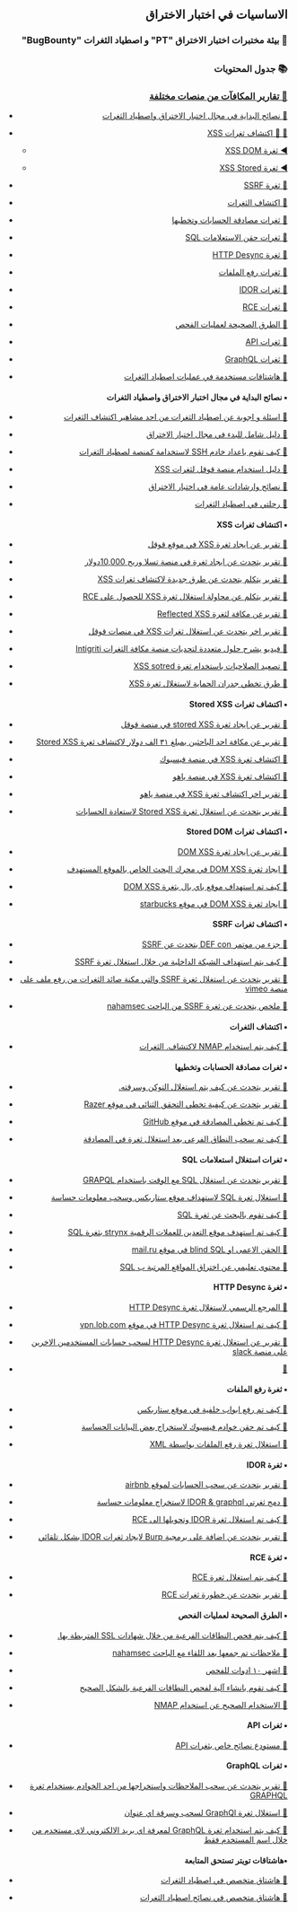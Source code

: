 <h2 dir='rtl' align='right'>الاساسيات في اختبار الاختراق  </h2>

<h3 dir='rtl' align='right'> 🧪 بيئة مختبرات اختبار الاختراق "PT" و اصطياد الثغرات "BugBounty"</h3>

## <h3 dir='rtl' align='right'>📚 جدول المحتويات  </h3>
  
### [<p dir='rtl' align='right'> 📖 تقارير المكافآت من منصات مختلفة </p>](#)
    
- [<p dir='rtl' align='right'>🔘 نصائح البداية في مجال اختبار الاختراق واصطياد الثغرات</p>](#)
- [<p dir='rtl' align='right'>🔘 🔽 اكتشاف ثغرات XSS</p>](#)
  - [<p dir='rtl' align='right'> ◀️ ثغرة XSS DOM</p>](#)
  - [<p dir='rtl' align='right'> ◀️ ثغرة XSS Stored </p>](#)
- [<p dir='rtl' align='right'>🔘 ثغرة SSRF</p>](#)
- [<p dir='rtl' align='right'>🔘 اكتشاف الثغرات</p>](#)
- [<p dir='rtl' align='right'>🔘 ثغرات مصادقة الحسابات وتخطيها</p>](#)
- [<p dir='rtl' align='right'>🔘 ثغرات حقن الاستعلامات SQL</p>](#)
- [<p dir='rtl' align='right'>🔘 ثغرة HTTP Desync</p>](#)
- [<p dir='rtl' align='right'>🔘 ثغرات رفع الملفات</p>](#)
- [<p dir='rtl' align='right'>🔘 ثغرات IDOR </p>](#)
- [<p dir='rtl' align='right'>🔘 ثغرات RCE </p>](#)
- [<p dir='rtl' align='right'>🔘 الطرق الصحيحة لعمليات الفحص</p>](#)
- [<p dir='rtl' align='right'>🔘 ثغرات API </p>](#)
- [<p dir='rtl' align='right'>🔘 ثغرات GraphQL </p>](#)
- [<p dir='rtl' align='right'>🔘 هاشتاقات مستخدمة في عمليات اصطياد الثغرات </p>](#)

<h4 dir='rtl' align='right'>▪️  نصائح البداية في مجال اختبار الاختراق واصطياد الثغرات </h4>

- [<p dir='rtl' align='right'>🔗 اسئلة و اجوبة عن اصطياد الثغرات من احد مشاهير اكتشاف الثغرات</p>](http://blog.oath.ninja/basic-bug-bounty-faq/)
- [<p dir='rtl' align='right'>🔗 دليل شامل للبدء في مجال اختبار الاختراق</p>](https://www.ceos3c.com/hacking/getting-started-cyber-security-complete-guide/)
- [<p dir='rtl' align='right'>🔗 كيف تقوم باعداد خادم SSH لاستخدامة كمنصة لصطياد الثغرات</p>](https://medium.com/@c0ldbr3w/how-to-set-up-certificate-based-ssh-for-bug-hunting-bonus-ef4af95fca05)
- [<p dir='rtl' align='right'>🔗 دليل استخدام منصة قوقل لثغرات XSS </p>](https://blog.bentkowski.info/2018/06/xss-in-google-colaboratory-csp-bypass.html)
- [<p dir='rtl' align='right'>🔗 نصائح وارشادات عامة في اختبار الاختراق</p>](https://blog.intigriti.com/2020/04/29/bug-business-3-zseanos-notes-on-hacking-mentoring/)
- [<p dir='rtl' align='right'>🔗 رحلتي في اصطياد الثغرات</p>](https://www.youtube.com/watch?v=ug7FzoByLFc)

<h4 dir='rtl' align='right'>▪️  اكتشاف ثغرات XSS </h4>

- [<p dir='rtl' align='right'>🔗 تقرير عن ايجاد ثغرة XSS في موقع قوقل</p>](https://www.youtube.com/watch?v=lG7U3fuNw3A)
- [<p dir='rtl' align='right'>🔗 تقرير يتحدث عن ايجاد ثغرة في منصة تسلا وربح 10,000دولار</p>](https://samcurry.net/cracking-my-windshield-and-earning-10000-on-the-tesla-bug-bounty-program/)
- [<p dir='rtl' align='right'>🔗 تقرير يتكلم يتحدث عن طرق جديدة لاكتشاف ثغرات XSS </p>](https://medium.com/bugbountywriteup/effortlessly-finding-cross-site-script-inclusion-xssi-jsonp-for-bug-bounty-38ae0b9e5c8a)
- [<p dir='rtl' align='right'>🔗 تقرير يتكلم عن محاولة استغلال ثغرة XSS للحصول على RCE </p>](https://leucosite.com/Edge-Chromium-EoP-RCE/)
- [<p dir='rtl' align='right'>🔗 تقريرعن مكافة لثغرة Reflected XSS  </p>](https://hackerone.com/reports/824433)
- [<p dir='rtl' align='right'>🔗  تقرير اخر يتحدث عن استغلال ثغرات XSS في منصات قوقل</p>](https://pethuraj.com/blog/google-bug-bounty-writeup/)
- [<p dir='rtl' align='right'>🔗 فيديو يشرح حلول متعددة لتحديات منصة مكافة الثغرات Intigriti </p>](https://www.youtube.com/watch?v=IhPsBMBDFcg)
- [<p dir='rtl' align='right'>🔗  تصعيد الصلاحيات باستخدام ثغرة XSS sotred </p>](https://medium.com/bugbountywriteup/found-stored-cross-site-scripting-whats-next-privilege-escalation-like-a-boss-d-8fb9e606ce60)
- [<p dir='rtl' align='right'>🔗 طرق تخطي جدران الحماية لاستغلال ثغرة XSS </p>](https://medium.com/bugbountywriteup/bypassing-waf-to-perform-xss-2d2f5a4367f3)

<h4 dir='rtl' align='right'>▪️  اكتشاف ثغرات Stored XSS </h4>

- [<p dir='rtl' align='right'>🔗 تقرير عن ايجاد ثغرة stored XSS  في منصة قوقل </p>](https://blog.bentkowski.info/2018/09/another-xss-in-google-colaboratory.html)
- [<p dir='rtl' align='right'>🔗 تقرير عن مكافة احد الباحثين بمبلغ ٣١ الف دولار لاكتشاف ثغرة Stored XSS </p>](https://medium.com/@Alra3ees/google-adwords-3133-7-stored-xss-27bb083b8d27)
- [<p dir='rtl' align='right'>🔗 اكتشاف ثغرة XSS في منصة فيسبوك </p>](https://opnsec.com/2018/03/stored-xss-on-facebook/)
- [<p dir='rtl' align='right'>🔗 اكتشاف ثغرة XSS في منصة ياهو </p>](https://klikki.fi/adv/yahoo.html)
- [<p dir='rtl' align='right'>🔗 تقرير اخر  اكتشاف ثغرة XSS في منصة ياهو </p>](https://klikki.fi/adv/yahoo2.html)
- [<p dir='rtl' align='right'>🔗 تقرير يتحدث عن استغلال ثغرة Stored XSS لاستعادة الحسابات </p>](https://sites.google.com/site/bughunteruniversity/best-reports/account-recovery-xss)

<h4 dir='rtl' align='right'>▪️  اكتشاف ثغرات Stored DOM </h4>

- [<p dir='rtl' align='right'>🔗 تقرير عن ايجاد ثغرة DOM XSS </p>](https://hackerone.com/reports/297968)
- [<p dir='rtl' align='right'>🔗 ايجاد ثغرة DOM XSS في محرك البحث الخاص بالموقع المستهدف </p>](https://hackerone.com/reports/168165)
- [<p dir='rtl' align='right'>🔗 كيف تم استهداف موقع باي بال بثغرة DOM XSS </p>](https://www.rafaybaloch.com/2017/06/a-tale-of-dom-based-xss-in-paypal.html)
- [<p dir='rtl' align='right'>🔗 ايجاد ثغرة DOM XSS في موقع starbucks  </p>](https://hackerone.com/reports/526265)

<h4 dir='rtl' align='right'>▪️  اكتشاف ثغرات SSRF </h4>

- [<p dir='rtl' align='right'>🔗 جزء من موتمر DEF con  يتحدث عن SSRF </p>](https://www.youtube.com/watch?v=o-tL9ULF0KI)
- [<p dir='rtl' align='right'>🔗 كيف يتم استهداف الشبكة الداخلية من خلال استغلال ثغرة SSRF </p>](https://peertube.opencloud.lu/videos/watch/40f39bfe-6d3c-40f5-bcab-43f20944ca6a)
- [<p dir='rtl' align='right'>🔗 تقرير يتحدث عن استغلال ثغرة SSRF  والتي مكنة صائد الثغرات من رفع ملف على منصة vimeo </p>](https://medium.com/@dPhoeniixx/vimeo-upload-function-ssrf-7466d8630437)
- [<p dir='rtl' align='right'>🔗 ملخص يتحدث عن ثغرة SSRF  من الباحث nahamsec </p>](https://www.nahamsec.com/posts/my-expense-report-resulted-in-a-server-side-request-forgery-ssrf-on-lyft)

<h4 dir='rtl' align='right'>▪️  اكتشاف الثغرات </h4>

- [<p dir='rtl' align='right'>🔗 كيف يتم استخدام NMAP لاكتشاف. الثغرات </p>](https://www.peerlyst.com/posts/nmap-for-vulnerability-discovery-sachin-wagh)

<h4 dir='rtl' align='right'>▪️  ثغرات مصادقة الحسابات وتخطيها </h4>

- [<p dir='rtl' align='right'>🔗 تقرير يتحدث عن كيف يتم استغلال التوكن وسرقته.  </p>](https://medium.com/@rootxharsh_90844/abusing-feature-to-steal-your-tokens-f15f78cebf74)
- [<p dir='rtl' align='right'>🔗 تقرير يتحدث عن كيفية تخطي التحقق الثنائي في موقع Razer  </p>](https://medium.com/bugbountywriteup/how-i-was-able-to-bypass-otp-token-requirement-in-razer-the-story-of-a-critical-bug-fc63a94ad572?)
- [<p dir='rtl' align='right'>🔗 كيف تم تخطي المصادقة في موقع GitHub </p>](https://blog.teddykatz.com/2019/11/05/github-oauth-bypass.html)
- [<p dir='rtl' align='right'>🔗 كيف تم سحب النطاق الفرعي بعد استغلال ثغرة في المصادقة </p>](https://hackerone.com/reports/335330)

<h4 dir='rtl' align='right'>▪️  ثغرات استغلال استعلامات SQL </h4>

- [<p dir='rtl' align='right'>🔗 تقرير يتحدث عن استغلال SQL مع الوقت باستخدام GRAPQL </p>](https://medium.com/bugbountywriteup/time-based-blind-sql-injection-in-graphql-39a25a1dfb3c)
- [<p dir='rtl' align='right'>🔗 استغلال ثغرة SQL لاستهداف موقع ستاربكس وسحب معلومات حساسة </p>](https://hackerone.com/reports/531051)
- [<p dir='rtl' align='right'>🔗 كيف تقوم بالبحث عن ثغرة SQL </p>](https://medium.com/@frycos/finding-sql-injections-fast-with-white-box-analysis-a-recent-bug-example-ca449bce6c76?)
- [<p dir='rtl' align='right'>🔗 كيف تم استهدف موقع التعدين للعملات الرقمية strynx بثغرة SQL </p>](https://strynx.org/insecure-crypto-code-execution/)
- [<p dir='rtl' align='right'>🔗 الحقن الاعمى او blind SQL في موقع mail.ru </p>](https://hackerone.com/reports/786044)
- [<p dir='rtl' align='right'>🔗 محتوى تعليمي عن اختراق المواقع المرتبة ب SQL </p>](https://blog.netspi.com/how-to-hack-database-links-in-sql-server/)


<h4 dir='rtl' align='right'>▪️ ثغرة HTTP Desync </h4>

- [<p dir='rtl' align='right'>🔗 المرجع الرسمي لاستغلال ثغرة HTTP Desync  </p>](https://portswigger.net/research/http-desync-attacks-request-smuggling-reborn)
- [<p dir='rtl' align='right'>🔗 كيف تم استغلال ثغرة HTTP Desync في موقع vpn.lob.com </p>](https://hackerone.com/reports/694604)
- [<p dir='rtl' align='right'>🔗 تقرير عن استغلال ثغرة HTTP Desync لسحب حسابات المستخدمين الاخرين على منصة slack </p>](https://hackerone.com/reports/737140)
- [<p dir='rtl' align='right'>🔗  </p>]()

<h4 dir='rtl' align='right'>▪️ ثغرة رفع الملفات </h4>

- [<p dir='rtl' align='right'>🔗 كيف تم رفع ابواب خلفية في موقع ستاربكس </p>](https://hackerone.com/reports/506646)
- [<p dir='rtl' align='right'>🔗 كيف تم حقن خوادم فيسبوك لاستخراج بعض البيانات الحساسة </p>](https://www.vulnano.com/2019/03/facebook-messenger-server-random-memory.html)
- [<p dir='rtl' align='right'>🔗 استغلال ثغرة رفع الملفات بواسطة XML </p>](https://0xatul.github.io/posts/2020/02/external-xml-entity-via-file-upload-svg/)

<h4 dir='rtl' align='right'>▪️ ثغرة IDOR </h4>

- [<p dir='rtl' align='right'>🔗 تقرير يتحدث عن سحب الحسابات لموقع airbnb  </p>](https://www.indoappsec.in/2019/12/airbnb-steal-earning-of-airbnb-hosts-by.html)
- [<p dir='rtl' align='right'>🔗 دمج ثغرتي IDOR & graphql لاستخراج معلومات حساسة </p>](https://medium.com/@R0X4R/graphql-idor-leads-to-information-disclosure-175eb560170d)
- [<p dir='rtl' align='right'>🔗 كيف تم استغلال ثغرة IDOR وتحويلها الى RCE </p>](https://www.rahulr.in/2019/10/idor-to-rce.html?m=1)
- [<p dir='rtl' align='right'>🔗 تقرير يتحدث عن اضافة على برمجية Burp لايجاد ثغرات IDOR بشكل تلقائي </p>](https://medium.com/cyberverse/automating-burp-to-find-idors-2b3dbe9fa0b8)

<h4 dir='rtl' align='right'>▪️ ثغرة RCE </h4>

- [<p dir='rtl' align='right'>🔗 كيف يتم استغلال ثغرة RCE </p>](https://medium.com/@abhishake100/my-first-rce-stressed-employee-gets-me-2x-bounty-c4879c277e37)
- [<p dir='rtl' align='right'>🔗 تقرير يتحدث عن خطورة ثغرات RCE </p>](https://medium.com/@andrewaeva_55205/how-dangerous-is-request-splitting-a-vulnerability-in-golang-or-how-we-found-the-rce-in-portainer-7339ba24c871)

<h4 dir='rtl' align='right'>▪️ الطرق الصحيحة لعمليات الفحص </h4>

- [<p dir='rtl' align='right'>🔗 كيف يتم فحص النطاقات الفرعية من خلال شهادات SSL المتربطة بها.</p>](https://www.r00tpgp.com/2020/01/subdomain-recon-using-certificate.html?m=0)
- [<p dir='rtl' align='right'>🔗 ملاحظات تم جمعها بعد اللقاء مع الباحث nahamsec  </p>](https://mavericknerd.github.io/knowledgebase/nahamsec/recon_session_1/)
- [<p dir='rtl' align='right'>🔗 اشهر ١٠ ادوات للفحص  </p>](https://medium.com/@hackbotone/10-recon-tools-for-bug-bounty-bafa8a5961bd)
- [<p dir='rtl' align='right'>🔗 كيف تقوم بانشاء آلية لفحص النطاقات الفرعية بالشكل الصحيح </p>](https://failednuke.info/2020/recon-create-a-methodology-and-start-your-subdomain-enumeration/)
- [<p dir='rtl' align='right'>🔗   الاستخدام الصحيح عن استخدام NMAP </p>](https://securityqueens.co.uk/they-see-me-scannin-they-hatin-a-beginners-guide-to-nmap/)

<h4 dir='rtl' align='right'>▪️ ثغرات API  </h4>

- [<p dir='rtl' align='right'>🔗 مستودع نصائح خاص بثغرات API </p>](https://github.com/smodnix/31-days-of-API-Security-Tips)

<h4 dir='rtl' align='right'>▪️ ثغرات GraphQL  </h4>

- [<p dir='rtl' align='right'>🔗 تقرير يتحدث عن سحب الملاحظات واستخراجها من احد الخوادم بستخدام ثغرة GRAPHQL </p>](https://hackerone.com/reports/633001)
- [<p dir='rtl' align='right'>🔗 استغلال ثغرة GraphQl لسحب وسرقة اي عنوان  </p>](https://blog.usejournal.com/graphql-bug-to-steal-anyones-address-fc34f0374417)
- [<p dir='rtl' align='right'>🔗 كيف يتم استخدام ثغرة GraphQL لمعرفة اي بريد الالكتروني لاي مستخدم من خلال اسم المستخدم فقط </p>](https://hackerone.com/reports/792927)

<h4 dir='rtl' align='right'>▪️هاشتاقات تويتر تستحق المتابعة  </h4>

- [<p dir='rtl' align='right'>🔗 هاشتاق متخصص في اصطياد الثغرات </p>](https://twitter.com/search?q=bugbounty&src=typed_query)
- [<p dir='rtl' align='right'>🔗 هاشتاق متخصص في نصائح اصطياد الثغرات </p>](https://twitter.com/hashtag/bugbountytip?src=hashtag_click)
